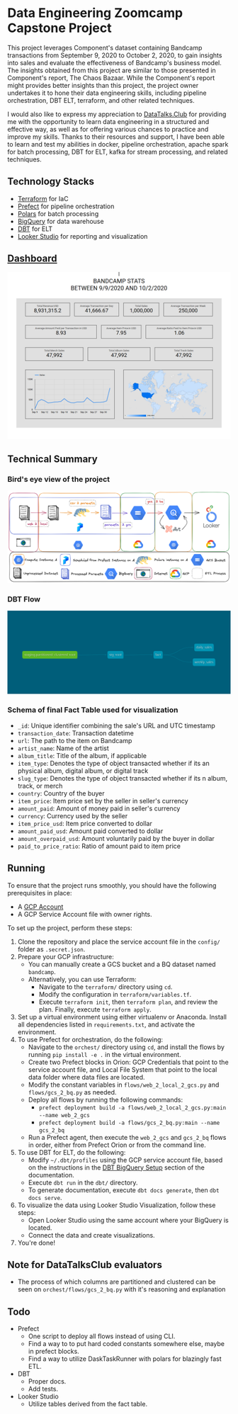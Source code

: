 # Data Engineering Zoomcamp Capstone Project 
This project leverages Component's dataset containing Bandcamp transactions from September 9, 2020 to October 2, 2020, to gain insights into sales and evaluate the effectiveness of Bandcamp's business model. The insights obtained from this project are similar to those presented in Component's report, The Chaos Bazaar. While the Component's report might provides better insights than this project, the project owner undertakes it to hone their data engineering skills, including pipeline orchestration, DBT ELT, terraform, and other related techniques.

I would also like to express my appreciation to [DataTalks.Club](datatalks.club) for providing me with the opportunity to learn data engineering in a structured and effective way, as well as for offering various chances to practice and improve my skills. Thanks to their resources and support, I have been able to learn and test my abilities in docker, pipeline orchestration, apache spark for batch processing, DBT for ELT, kafka for stream processing, and related techniques.

## Technology Stacks
- [Terraform](https://www.terraform.io/) for IaC
- [Prefect](https://www.prefect.io/) for pipeline orchestration
- [Polars](https://www.pola.rs/) for batch processing
- [BigQuery](https://cloud.google.com/bigquery) for data warehouse  
- [DBT](https://www.getdbt.com/) for ELT
- [Looker Studio](https://lookerstudio.google.com/navigation/reporting) for reporting and visualization

## [Dashboard](https://lookerstudio.google.com/reporting/e1170d06-3785-4092-ae2d-483773b95acc)
![Dashboard](docs/dashboard.png)

## Technical Summary
### Bird's eye view of the project
![All Flow](docs/all_flow.png)

### DBT Flow
![DBT Flow](docs/dbt_flow.png)

### Schema of final Fact Table used for visualization
- `_id`: Unique identifier combining the sale's URL and UTC timestamp
- `transaction_date`: Transaction datetime
- `url`: The path to the item on Bandcamp
- `artist_name`: Name of the artist
- `album_title`: Title of the album, if applicable
- `item_type`: Denotes the type of object transacted whether if its an physical album, digital album, or digital track
- `slug_type`: Denotes the type of object transacted whether if its n album, track, or merch
- `country`: Country of the buyer
- `item_price`: Item price set by the seller in seller's currency
- `amount_paid`: Amount of money paid in seller's currency
- `currency`: Currency used by the seller
- `item_price_usd`: Item price converted to dollar
- `amount_paid_usd`: Amount paid converted to dollar
- `amount_overpaid_usd`: Amount voluntarily paid by the buyer in dollar
- `paid_to_price_ratio`: Ratio of amount paid to item price

## Running
To ensure that the project runs smoothly, you should have the following prerequisites in place:
- A [GCP Account](https://cloud.google.com/)
- A GCP Service Account file with owner rights.

To set up the project, perform these steps:
1. Clone the repository and place the service account file in the `config/` folder as `.secret.json`.
2. Prepare your GCP infrastructure:
   - You can manually create a GCS bucket and a BQ dataset named `bandcamp`.
   - Alternatively, you can use Terraform:
      - Navigate to the `terraform/` directory using `cd`.
      - Modify the configuration in `terraform/variables.tf`.
      - Execute `terraform init`, then `terraform plan`, and review the plan. Finally, execute `terraform apply`.
3. Set up a virtual environment using either virtualenv or Anaconda. Install all dependencies listed in `requirements.txt`, and activate the environment.
4. To use Prefect for orchestration, do the following:
   - Navigate to the `orchest/` directory using `cd`, and install the flows by running `pip install -e .` in the virtual environment.
   - Create two Prefect blocks in Orion: GCP Credentials that point to the service account file, and Local File System that point to the local data folder where data files are located.
   - Modify the constant variables in `flows/web_2_local_2_gcs.py` and `flows/gcs_2_bq.py` as needed.
   - Deploy all flows by running the following commands:
     - `prefect deployment build -a flows/web_2_local_2_gcs.py:main --name web_2_gcs`
     - `prefect deployment build -a flows/gcs_2_bq.py:main --name gcs_2_bq`
   - Run a Prefect agent, then execute the `web_2_gcs` and `gcs_2_bq` flows in order, either from Prefect Orion or from the command line.
5. To use DBT for ELT, do the following:
   - Modify `~/.dbt/profiles` using the GCP service account file, based on the instructions in the [DBT BigQuery Setup](https://docs.getdbt.com/reference/warehouse-setups/bigquery-setup#service-account-file) section of the documentation.
   - Execute `dbt run` in the `dbt/` directory.
   - To generate documentation, execute `dbt docs generate`, then `dbt docs serve`.
6. To visualize the data using Looker Studio Visualization, follow these steps:
   - Open Looker Studio using the same account where your BigQuery is located.
   - Connect the data and create visualizations.
7. You're done!

## Note for DataTalksClub evaluators
- The process of which columns are partitioned and clustered can be seen on `orchest/flows/gcs_2_bq.py` with it's reasoning and explanation

## Todo
- Prefect
   - One script to deploy all flows instead of using CLI.
   - Find a way to to put hard coded constants somewhere else, maybe in prefect blocks.
   - Find a way to utilize DaskTaskRunner with polars for blazingly fast ETL.
- DBT
   - Proper docs.
   - Add tests.
- Looker Studio
   - Utilize tables derived from the fact table.
